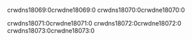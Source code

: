 crwdns18069:0crwdne18069:0 crwdns18070:0crwdne18070:0

crwdns18071:0crwdne18071:0 crwdns18072:0crwdne18072:0 crwdns18073:0crwdne18073:0